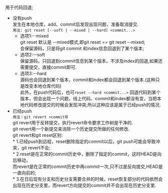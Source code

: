 用于代码回退;

* 没有push  
	发生在本地仓库，add、commit后发现出现问题，准备取消提交.  
	`用法: git reset [--soft | --mixed | --hard] <commit...>`  
	* 选项1:--mixed  
		git reset 默认是 --mixed模式,即git reset == git reset --mixed;  
		会保留源码，只是将git commit 和index信息回退到了某个版本;
	* 选项2:--soft  
		保留源码，只回退到commit信息到某个版本，不涉及index的回退,如果还需要提交，直接commit即可.  
	* 选项3:--hard  
		源码也会回退到某个版本，commit和index都会回退到某个版本.(这种只是改变本地仓库代码)  
	此外，在push代码后，也可`reset --hard <commit...>` 回退代码到某个版本，但会出现一个问题，线上代码、commit和index都没有变，当把本地代码修改提交的时候会发现冲突;所以这种应该是属于已经push的情况.  
* 已经push  
	`用法：git revert +commit号 `  
	git revert用于反转提交，执行revert命令要求工作树是干净的.  
	git revert用一个新提交来消除一个历史提交所做的任何修改.  
	git revert和git reset区别:  
		* 1.已经push到远程，reset删除指定的commit以后，git push可能会导致冲突，git revert不会;  
		* 2.reset是在正常的commit历史中，删除了指定的commit，这时HEAD是向后移动，  
		 而revert是在正常的commit历史中再commit一次,只不过是反向提交,HEAD是一直向前的;  
		* 3.在日后现有分支和历史分支需要合并的时候，reset恢复部分的代码依然会出现在历史分支里，而revert方向提交的commit并不会出现在历史分支里.
		 